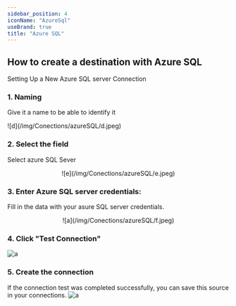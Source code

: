 ```yaml
---
sidebar_position: 4
iconName: "AzureSql"
useBrand: true
title: "Azure SQL"
---
```

## How to create a destination with Azure SQL
Setting Up a New Azure SQL server Connection

### 1. Naming
<p>Give it a name to be able to identify it </p>
![d](/img/Conections/azureSQL/d.jpeg)

### 2. Select the field
Select azure SQL Sever
<p align="center">
![e](/img/Conections/azureSQL/e.jpeg)
</p>

### 3. Enter Azure SQL server credentials:
Fill in the data with your asure SQL server credentials.

<p align="center">
![a](/img/Conections/azureSQL/f.jpeg)
</p>

### 4. Click "Test Connection"
![a](/img/Conections/azureSQL/g.jpeg)

### 5. Create the connection
If the connection test was completed successfully, you can save this source in your connections.
![a](/img/Conections/azureSQL/h.jpeg)